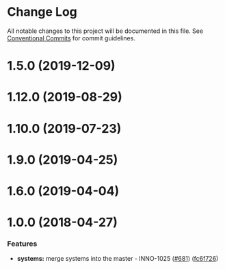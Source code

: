 # Change Log

All notable changes to this project will be documented in this file.
See [Conventional Commits](https://conventionalcommits.org) for commit guidelines.

<a name="1.5.0"></a>
# 1.5.0 (2019-12-09)



<a name="1.12.0"></a>
# 1.12.0 (2019-08-29)



<a name="1.10.0"></a>
# 1.10.0 (2019-07-23)



<a name="1.9.0"></a>
# 1.9.0 (2019-04-25)



<a name="1.6.0"></a>
# 1.6.0 (2019-04-04)



<a name="1.0.0"></a>
# 1.0.0 (2018-04-27)


### Features

* **systems:** merge systems into the master - INNO-1025 ([#681](https://github.com/ec-europa/europa-component-library/issues/681)) ([fc6f726](https://github.com/ec-europa/europa-component-library/commit/fc6f726))

